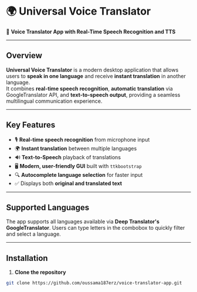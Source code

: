 # 🌍 Universal Voice Translator

🎤 **Voice Translator App with Real-Time Speech Recognition and TTS**

---

## Overview
**Universal Voice Translator** is a modern desktop application that allows users to **speak in one language** and receive **instant translation** in another language.  
It combines **real-time speech recognition**, **automatic translation** via GoogleTranslator API, and **text-to-speech output**, providing a seamless multilingual communication experience.

---

## Key Features
- 🎙️ **Real-time speech recognition** from microphone input  
- 🌍 **Instant translation** between multiple languages  
- 🔊 **Text-to-Speech** playback of translations  
- 🖥️ **Modern, user-friendly GUI** built with `ttkbootstrap`  
- 🔍 **Autocomplete language selection** for faster input  
- ✅ Displays both **original and translated text**  

---

## Supported Languages
The app supports all languages available via **Deep Translator's GoogleTranslator**. Users can type letters in the combobox to quickly filter and select a language.

---

## Installation

1. **Clone the repository**
```bash
git clone https://github.com/oussama187erz/voice-translator-app.git
